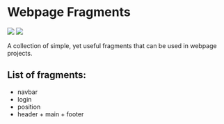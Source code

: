 # Webpage Fragments

![](https://img.shields.io/badge/html5-%23E34F26.svg?style=for-the-badge&logo=html5&logoColor=white)
![](https://img.shields.io/badge/css3-%231572B6.svg?style=for-the-badge&logo=css3&logoColor=white)

A collection of simple, yet useful fragments that can be used in webpage projects.


## List of fragments:
- navbar
- login
- position
- header + main + footer
